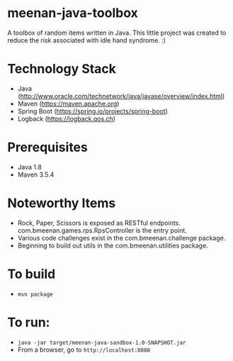 # meenan-java-toolbox
A toolbox of random items written in Java. This little project was created to reduce the risk associated with idle hand syndrome. :)

# Technology Stack
- Java (http://www.oracle.com/technetwork/java/javase/overview/index.html)
- Maven (https://maven.apache.org)
- Spring Boot (https://spring.io/projects/spring-boot)
- Logback (https://logback.qos.ch)

# Prerequisites
- Java 1.8
- Maven 3.5.4

# Noteworthy Items
- Rock, Paper, Scissors is exposed as RESTful endpoints. com.bmeenan.games.rps.RpsController is the entry point.
- Various code challenges exist in the com.bmeenan.challenge package.
- Beginning to build out utils in the com.bmeenan.utilities package.

# To build
- `mvn package`

# To run:
- `java -jar target/meenan-java-sandbox-1.0-SNAPSHOT.jar`
- From a browser, go to `http://localhost:8080`
